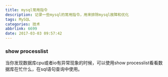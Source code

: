 ```yaml
---
title: mysql常用指令
description: 记录一些mysql的常用指令，用来排除mysql故障和优化
tags: MySQL
categories: 技术
abbrlink: 6699
date: 2017-03-03 09:57:42
---
```


### show processlist

当你发现数据库cpu或者io有异常现象的时候，可以使用show processlist看看数据库在忙什么，在sql语句查询中使用。
